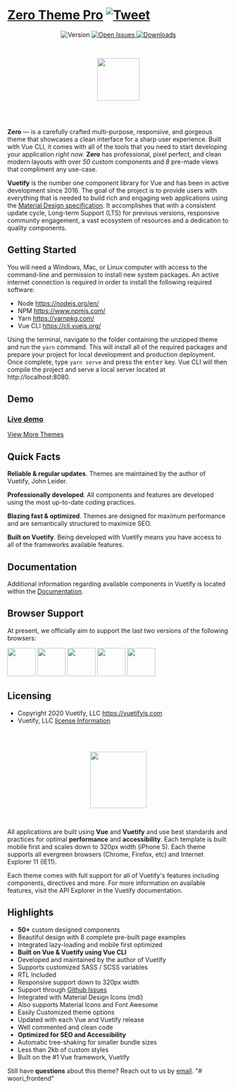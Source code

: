 # [Zero Theme Pro](https://store.vuetifyjs.com/product/zero-theme-pro/?ref=vtyd-readme) [![Tweet](https://img.shields.io/twitter/url/http/shields.io.svg?style=social&logo=twitter)](https://twitter.com/share?url=https%3A%2F%2Fstore.vuetifyjs.com%2Fproduct/zero-theme-pro&text=Zero%20Multi%20Purpose%20Theme%20by%20Vuetify&hashtags=vue%2023vuetify%20%23material)


<p align="center">
  <img src="https://img.shields.io/badge/version-1.0.0-blue.svg" alt="Version">

  <a href="https://github.com/johnleider/zero-theme-issues/issues?q=is%3Aissue+is%3Aopen">
    <img src="https://img.shields.io/github/issues/johnleider/zero-theme-issues.svg?maxAge=259200" alt="Open Issues">
  </a>

  <a href="https://github.com/johnleider/zero-theme-issues/issues?q=is%3Aissue+is%3Aclosed">
    <img src="https://img.shields.io/github/issues-closed-raw/johnleider/zero-theme-issues.svg?maxAge=259200" alt="Downloads">
  </a>
</p>

<br>

<p align="center">
  <img align="center" src="https://cdn.vuetifyjs.com/images/themes/zero/logo.svg" width="96">
</p>

<br>
<br>

**Zero** — is a carefully crafted multi-purpose, responsive, and gorgeous theme that showcases a clean interface for a sharp user experience. Built with Vue CLI, it comes with all of the tools that you need to start developing your application *right now.*  **Zero** has professional, pixel perfect, and clean modern layouts with over *50* custom components and *8* pre-made views that compliment any use-case.

**Vuetify** is the number one component library for Vue and has been in active development since 2016. The goal of the project is to provide users with everything that is needed to build rich and engaging web applications using the [Material Design specification](https://material.io/guidelines/). It accomplishes that with a consistent update cycle, Long-term Support (LTS) for previous versions, responsive community engagement, a vast ecosystem of resources and a dedication to quality components.

## Getting Started
You will need a Windows, Mac, or Linux computer with access to the command-line and permission to install new system packages. An active internet connection is required in order to install the following required software:

* Node https://nodejs.org/en/
* NPM https://www.npmjs.com/
* Yarn https://yarnpkg.com/
* Vue CLI https://cli.vuejs.org/

Using the terminal, navigate to the folder containing the unzipped theme and run the `yarn` command. This will install all of the required packages and prepare your project for local development and production deployment. Once complete, type `yarn serve` and press the <kbd>enter</kbd> key. Vue CLI will then compile the project and serve a local server located at http://localhost:8080.

## Demo

### [**Live demo**](https://zero-theme-pro.johnleider.com/)
[View More Themes](https://store.vuetifyjs.com/collections/themes/)

## Quick Facts
**Reliable & regular updates**. Themes are maintained by the author of Vuetify, John Leider.

**Professionally developed**. All components and features are developed using the most up-to-date coding practices.

**Blazing fast & optimized**. Themes are designed for maximum performance and are semantically structured to maximize SEO.

**Built on Vuetify**. Being developed with Vuetify means you have access to all of the frameworks available features.

## Documentation
Additional information regarding available components in Vuetify is located within the [Documentation](https://vuetifyjs.com).

## Browser Support

At present, we officially aim to support the last two versions of the following browsers:

<img src="https://s3.amazonaws.com/creativetim_bucket/github/browser/chrome.png" width="64" height="64"> <img src="https://cdn.vuetifyjs.com/images/browser/firefox.png" width="64" height="64"> <img src="https://cdn.vuetifyjs.com/images/browser/edge.png" width="64" height="64"> <img src="https://cdn.vuetifyjs.com/images/browser/safari.png" width="64" height="64"> <img src="https://cdn.vuetifyjs.com/images/browser/opera.png" width="64" height="64">

## Licensing

- Copyright 2020 Vuetify, LLC https://vuetifyjs.com
- Vuetify, LLC [license Information](https://store.vuetifyjs.com/licenses)

<br>
<br>

<p align="center">
  <img src="https://cdn.vuetifyjs.com/images/logos/vuetify-logo-light.png" height="128">
</p>

<br>

All applications are built using **Vue** and **Vuetify** and use best standards and practices for optimal **performance** and **accessibility**. Each template is built mobile first and scales down to 320px width (iPhone 5). Each theme supports all evergreen browsers (Chrome, Firefox, etc) and Internet Explorer 11 (IE11).

Each theme comes with full support for all of Vuetify's features including components, directives and more. For more information on available features, visit the API Explorer in the Vuetify documentation.

## Highlights

* **50+** custom designed components
* Beautiful design with 8 complete pre-built page examples
* Integrated lazy-loading and mobile first optimized
* **Built on Vue & Vuetify using Vue CLI**
* Developed and maintained by the author of Vuetify
* Supports customized SASS / SCSS variables
* RTL Included
* Responsive support down to 320px width
* Support through [Github Issues](https://github.com/johnleider/zero-theme-issues/issues)
* Integrated with Material Design Icons (mdi)
* Also supports Material Icons and Font Awesome
* Easily Customized theme options
* Updated with each Vue and Vuetify release
* Well commented and clean code
* **Optimized for SEO and Accessibility**
* Automatic tree-shaking for smaller bundle sizes
* Less than 2kb of custom styles
* Built on the #1 Vue framework, Vuetify

Still have **questions** about this theme? Reach out to us by [email](mailto:shop@vuetifyjs.com).
"# woori_frontend" 
